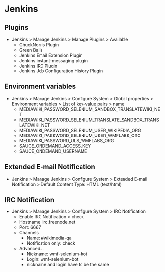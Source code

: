 # Jenkins

## Plugins

- Jenkins > Manage Jenkins > Manage Plugins > Available
  - ChuckNorris Plugin
  - Green Balls
  - Jenkins Email Extension Plugin
  - Jenkins instant-messaging plugin
  - Jenkins IRC Plugin
  - Jenkins Job Configuration History Plugin

## Environment variables

- Jenkins > Manage Jenkins > Configure System > Global properties > Environment variables > List of key-value pairs > name
  - MEDIAWIKI_PASSWORD_SELENIUM_SANDBOX_TRANSLATEWIKI_NET
  - MEDIAWIKI_PASSWORD_SELENIUM_TRANSLATE_SANDBOX_TRANSLATEWIKI_NET
  - MEDIAWIKI_PASSWORD_SELENIUM_USER_WIKIPEDIA_ORG
  - MEDIAWIKI_PASSWORD_SELENIUM_USER_WMFLABS_ORG
  - MEDIAWIKI_PASSWORD_ULS_WMFLABS_ORG
  - SAUCE_ONDEMAND_ACCESS_KEY
  - SAUCE_ONDEMAND_USERNAME

## Extended E-mail Notification
- Jenkins > Manage Jenkins > Configure System > Extended E-mail Notification > Default Content Type: HTML (text/html)

## IRC Notification

- Jenkins > Manage Jenkins > Configure System > IRC Notification
  - Enable IRC Notification > check
  - Hostname: irc.freenode.net
  - Port: 6667
  - Channels
    - Name: #wikimedia-qa
    - Notification only: check
  - Advanced...
    - Nickname: wmf-selenium-bot
    - Login: wmf-selenium-bot
    - nickname and login have to be the same
